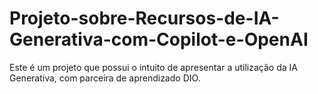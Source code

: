 # Projeto-sobre-Recursos-de-IA-Generativa-com-Copilot-e-OpenAI
Este é um projeto que possui o intuito de apresentar a utilização da IA Generativa, com parceira de aprendizado DIO.
